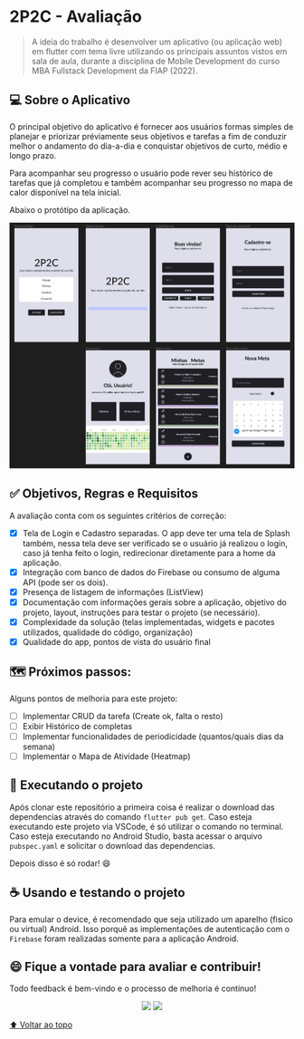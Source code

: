 # 2P2C - Avaliação

> A ideia do trabalho é desenvolver um aplicativo (ou aplicação web) em flutter com tema livre utilizando os principais assuntos vistos em sala de aula, durante a disciplina de Mobile Development do curso MBA Fullstack Development da FIAP (2022).

## 💻 Sobre o Aplicativo

O principal objetivo do aplicativo é fornecer aos usuários formas simples de planejar e priorizar préviamente seus objetivos e tarefas a fim de conduzir melhor o andamento do dia-a-dia e conquistar objetivos de curto, médio e longo prazo.

Para acompanhar seu progresso o usuário pode rever seu histórico de tarefas que já completou e também acompanhar seu progresso no mapa de calor disponível na tela inicial.

Abaixo o protótipo da aplicação.

<p align="center">
<img src="..\img\trabalho.jpg" alt="Desenho macro de solução para o Trabalho">
</p>

## :white_check_mark: Objetivos, Regras e Requisitos

A avaliação conta com os seguintes critérios de correção:

- [x] Tela de Login e Cadastro separadas. O app deve ter uma tela de Splash também, nessa tela deve ser verificado se o usuário já realizou o login, caso já tenha feito o login, redirecionar diretamente para a home da aplicação.
- [x] Integração com banco de dados do Firebase ou consumo de alguma API (pode ser os dois).
- [x] Presença de listagem de informações (ListView)
- [x] Documentação com informações gerais sobre a aplicação, objetivo do projeto, layout, instruções para testar o projeto (se necessário).
- [x] Complexidade da solução (telas implementadas, widgets e pacotes utilizados, qualidade do código, organização)
- [x] Qualidade do app, pontos de vista do usuário final

## 🗺️ Próximos passos:

Alguns pontos de melhoria para este projeto:

- [ ] Implementar CRUD da tarefa (Create ok, falta o resto)
- [ ] Exibir Histórico de completas
- [ ] Implementar funcionalidades de periodicidade (quantos/quais dias da semana)
- [ ] Implementar o Mapa de Atividade (Heatmap)

## 🚀 Executando o projeto

Após clonar este repositório a primeira coisa é realizar o download das dependencias através do comando `flutter pub get`. Caso esteja executando este projeto via VSCode, é só utilizar o comando no terminal. Caso esteja executando no Android Studio, basta acessar o arquivo `pubspec.yaml` e solicitar o download das dependencias.

Depois disso é só rodar! 😄

## ☕ Usando e testando o projeto

Para emular o device, é recomendado que seja utilizado um aparelho (fisico ou virtual) Android. Isso porquê as implementações de autenticação com o `Firebase` foram realizadas somente para a aplicação Android.

## 😄 Fique a vontade para avaliar e contribuir!<br>

Todo feedback é bem-vindo e o processo de melhoria é continuo!

<p align="center"><a href="https://www.linkedin.com/in/caramujox/" alt="Linkedin">
<img src="https://img.shields.io/badge/-Linkedin-0e76a8?style=flat-square&logo=Linkedin&logoColor=white" /></a>
<a href="#" alt="Twitter">
<img src="https://img.shields.io/twitter/follow/camirujo?style=social" /></a>
</p>

[⬆ Voltar ao topo](#2p2c---avaliação)<br>
